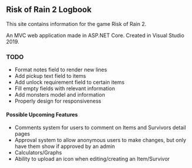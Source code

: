 ## Risk of Rain 2 Logbook

This site contains information for the game Risk of Rain 2.

An MVC web application made in ASP.NET Core. Created in Visual Studio 2019.

### TODO

* Format notes field to render new lines
* Add pickup text field to items
* Add unlock requirement field to certain items
* Fill empty fields with relevant information
* Add monsters model and information
* Properly design for responsiveness

#### Possible Upcoming Features

* Comments system for users to comment on Items and Survivors detail pages
* Approval system to allow anonymous users to make changes, but only have them show if approved by an admin
* Calculators/Graphs
* Ability to upload an icon when editing/creating an Item/Survivor

